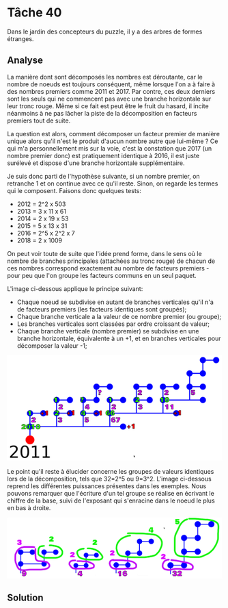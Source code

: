 # Tâche 40

Dans le jardin des concepteurs du puzzle, il y a des arbres de formes étranges.


## Analyse

La manière dont sont décomposés les nombres est déroutante, car le nombre de noeuds est toujours conséquent, même lorsque l'on a à faire à des nombres premiers comme 2011 et 2017. Par contre, ces deux derniers sont les seuls qui ne commencent pas avec une branche horizontale sur leur tronc rouge. Même si ce fait est peut être le fruit du hasard, il incite néanmoins à ne pas lâcher la piste de la décomposition en facteurs premiers tout de suite.

La question est alors, comment décomposer un facteur premier de manière unique alors qu'il n'est le produit d'aucun nombre autre que lui-même ? Ce qui m'a personnellement mis sur la voie, c'est la constation que 2017 (un nombre premier donc) est pratiquement identique à 2016, il est juste surélevé et dispose d'une branche horizontale supplémentaire.

Je suis donc parti de l'hypothèse suivante, si un nombre premier, on retranche 1 et on continue avec ce qu'il reste. Sinon, on regarde les termes qui le composent. Faisons donc quelques tests:

* 2012 = 2^2 x 503
* 2013 = 3 x 11 x 61
* 2014 = 2 x 19 x 53
* 2015 = 5 x 13 x 31
* 2016 = 2^5 x 2^2 x 7
* 2018 = 2 x 1009

On peut voir toute de suite que l'idée prend forme, dans le sens où le nombre de branches principales (attachées au tronc rouge) de chacun de ces nombres correspond exactement au nombre de facteurs premiers - pour peu que l'on groupe les facteurs communs en un seul paquet.

L'image ci-dessous applique le principe suivant:

* Chaque noeud se subdivise en autant de branches verticales qu'il n'a de facteurs premiers (les facteurs identiques sont groupés);
* Chaque branche verticale a la valeur de ce nombre premier (ou groupe);
* Les branches verticales sont classées par ordre croissant de valeur;
* Chaque branche verticale (nombre premier) se subdivise en une branche horizontale, équivalente à un +1, et en branches verticales pour décomposer la valeur -1;

![2011](40-2011.png)

Le point qu'il reste à élucider concerne les groupes de valeurs identiques lors de la décomposition, tels que 32=2^5 ou 9=3^2. L'image ci-dessous reprend les différentes puissances présentes dans les exemples. Nous pouvons remarquer que l'écriture d'un tel groupe se réalise en écrivant le chiffre de la base, suivi de l'exposant qui s'enracine dans le noeud le plus en bas à droite.

![Power](40-Power.png)

## Solution

